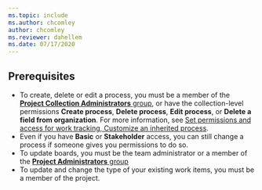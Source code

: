 ```yaml
---
ms.topic: include
ms.author: chcomley
author: chcomley
ms.reviewer: dahellem
ms.date: 07/17/2020
---
```


## Prerequisites

- To create, delete or edit a process, you must be a member of the [**Project Collection Administrators** group](../../security/change-organization-collection-level-permissions.md), or have the collection-level permissions **Create process**, **Delete process**, **Edit process**, or **Delete a field from organization**. For more information, see [Set permissions and access for work tracking, Customize an inherited process](../../security/set-permissions-access-work-tracking.md#customize-an-inherited-process).
- Even if you have **Basic** or **Stakeholder** access, you can still change a process if someone gives you permissions to do so. 
- To update boards, you must be the team administrator or a member of the [**Project Administrators** group](../../security/change-project-level-permissions.md)
- To update and change the type of your existing work items, you must be a member of the project.
